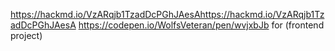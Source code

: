 https://hackmd.io/VzARqjb1TzadDcPGhJAesAhttps://hackmd.io/VzARqjb1TzadDcPGhJAesA
https://codepen.io/WolfsVeteran/pen/wvjxbJb for (frontend project)
